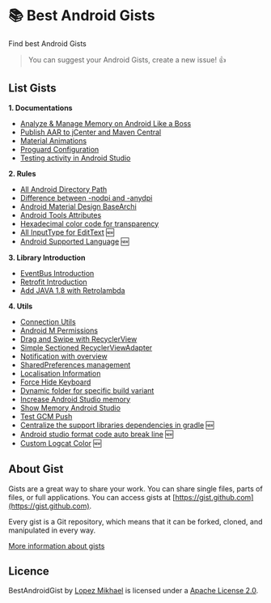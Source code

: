 :books: Best Android Gists
=================

Find best Android Gists

> You can suggest your Android Gists, create a new issue! :+1:

List Gists
-----

**1. Documentations**
  * <a target="_blank" href="https://gist.github.com/lopspower/c65f28ee504763bd0b4a">Analyze & Manage Memory on Android Like a Boss</a>
  * <a target="_blank" href="https://gist.github.com/lopspower/6f62fe1492726d848d6d">Publish AAR to jCenter and Maven Central</a>
  * <a target="_blank" href="https://gist.github.com/lopspower/1a0b4e0c50d90fbf2379">Material Animations</a>
  * <a target="_blank" href="https://gist.github.com/lopspower/c12ba6ea69b7b78d4482">Proguard Configuration</a>
  * <a target="_blank" href="https://gist.github.com/lopspower/e02376c656c1afed2cf9">Testing activity in Android Studio</a>

**2. Rules**
  * <a target="_blank" href="https://gist.github.com/lopspower/76421751b21594c69eb2">All Android Directory Path</a>
  * <a target="_blank" href="https://gist.github.com/lopspower/7adbcde1d677c9d2f526">Difference between -nodpi and -anydpi</a>
  * <a target="_blank" href="https://gist.github.com/lopspower/9d37377f063dd26bf1eb">Android Material Design BaseArchi</a>
  * <a target="_blank" href="https://gist.github.com/lopspower/b6f80881cb290de38c75">Android Tools Attributes</a>
  * <a target="_blank" href="https://gist.github.com/lopspower/03fb1cc0ac9f32ef38f4">Hexadecimal color code for transparency</a>
  * <a target="_blank" href="https://gist.github.com/lopspower/ff2fec6c16991c072495">All InputType for EditText</a> :new:
  * <a target="_blank" href="https://gist.github.com/lopspower/ce384ef98f3d79e61ec78dc9e512644f">Android Supported Language</a> :new:

**3. Library Introduction**
  * <a target="_blank" href="https://gist.github.com/lopspower/c7f05a12f9de4c036c6d">EventBus Introduction</a>
  * <a target="_blank" href="https://gist.github.com/lopspower/004f9295966ab5cb6ef6">Retrofit Introduction</a>
  * <a target="_blank" href="https://gist.github.com/lopspower/1048b4621c92631ba670">Add JAVA 1.8 with Retrolambda</a>

**4. Utils**
  * <a target="_blank" href="https://gist.github.com/lopspower/3e93e09f59d15d238908">Connection Utils</a>
  * <a target="_blank" href="https://gist.github.com/lopspower/01aa324dae5875f27cf9">Android M Permissions</a>
  * <a target="_blank" href="https://gist.github.com/iPaulPro/2216ea5e14818056cfcc">Drag and Swipe with RecyclerView</a>
  * <a target="_blank" href="https://gist.github.com/gabrielemariotti/4c189fb1124df4556058">Simple Sectioned RecyclerViewAdapter</a>
  * <a target="_blank" href="https://gist.github.com/lopspower/f8ebb17178ccd58aefe4">Notification with overview</a>
  * <a target="_blank" href="https://gist.github.com/lopspower/dec2592872f8df65a26c">SharedPreferences management</a>
  * <a target="_blank" href="https://gist.github.com/lopspower/9524cd7028fa5d813414">Localisation Information</a>
  * <a target="_blank" href="https://gist.github.com/lopspower/6e20680305ddfcb11e1e">Force Hide Keyboard</a>
  * <a target="_blank" href="https://gist.github.com/lopspower/5d03dab81abf6c35517e">Dynamic folder for specific build variant</a>
  * <a target="_blank" href="https://gist.github.com/lopspower/5b3bce48135c888bc603">Increase Android Studio memory</a>
  * <a target="_blank" href="https://gist.github.com/lopspower/e318ceed80738674f371">Show Memory Android Studio</a>
  * <a target="_blank" href="https://gist.github.com/lopspower/b7259ba71a17ca29e0c6">Test GCM Push</a>
  * <a target="_blank" href="https://gist.github.com/gabrielemariotti/ad6672902464ee2392d0">Centralize the support libraries dependencies in gradle</a> :new:
  * <a target="_blank" href="https://gist.github.com/lopspower/a67fa7b9b71494f6590f7412462b63ef">Android studio format code auto break line</a> :new:
  * <a target="_blank" href="https://gist.github.com/lopspower/5e99302573bd4f9b403002d07b3ccddd">Custom Logcat Color</a> :new:

About Gist
-----

Gists are a great way to share your work. You can share single files, parts of files, or full applications. You can access gists at [https://gist.github.com](https://gist.github.com).

Every gist is a Git repository, which means that it can be forked, cloned, and manipulated in every way.

[More information about gists](https://help.github.com/articles/about-gists/)

Licence
-----

BestAndroidGist by [Lopez Mikhael](http://mikhaellopez.com/) is licensed under a [Apache License 2.0](http://www.apache.org/licenses/LICENSE-2.0).
